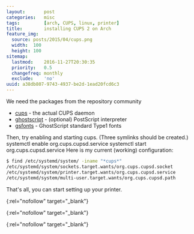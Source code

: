 ```yaml
---
layout:       post
categories:   misc
tags:         [arch, CUPS, linux, printer]
title:        installing CUPS 2 on Arch
feature_img:  
  source: posts/2015/04/cups.png
  width:  100
  height: 100
sitemap:
  lastmod:    2016-11-27T20:30:35
  priority:   0.5
  changefreq: monthly
  exclude:    'no'
uuid: a38db807-9743-4937-be2d-1ead20fcd6c3
---
```


We need the packages from the repository community 
- [cups][0] - the actual CUPS daemon
- [ghostscript][1] - (optional) PostScript interpreter
- [gsfonts][2] - GhostScript standard Type1 fonts

Then, try enabling and starting cups. (Three symlinks should be created.)
systemctl enable org.cups.cupsd.service
systemctl start org.cups.cupsd.service
Here is my current (working) configuration:

```sh
$ find /etc/systemd/system/ -iname "*cups*"
/etc/systemd/system/sockets.target.wants/org.cups.cupsd.socket
/etc/systemd/system/printer.target.wants/org.cups.cupsd.service
/etc/systemd/system/multi-user.target.wants/org.cups.cupsd.path
```

That's all, you can start setting up your printer.

[0]: https://www.archlinux.org/packages/?name=cups
{:rel="nofollow" target="_blank"}

[1]: https://www.archlinux.org/packages/?name=ghostscript
{:rel="nofollow" target="_blank"}

[2]: https://www.archlinux.org/packages/?name=gsfonts
{:rel="nofollow" target="_blank"}
